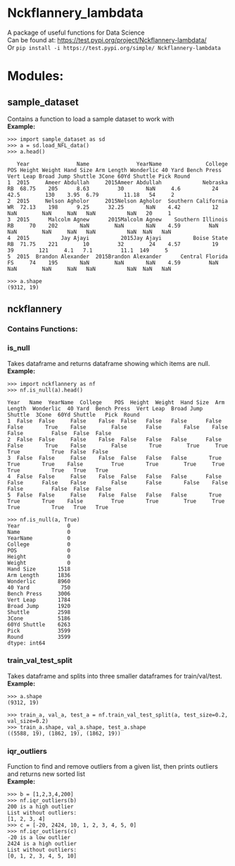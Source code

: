 # Nckflannery_lambdata
A package of useful functions for Data Science  
Can be found at: https://test.pypi.org/project/Nckflannery-lambdata/  
Or `pip install -i https://test.pypi.org/simple/ Nckflannery-lambdata`
# Modules:

## sample_dataset
Contains a function to load a sample dataset to work with  
**Example:**
```
>>> import sample_dataset as sd
>>> a = sd.load_NFL_data()
>>> a.head()
```
```
   Year               Name               YearName              College POS Height Weight Hand Size Arm Length Wonderlic 40 Yard Bench Press Vert Leap Broad Jump Shuttle 3Cone 60Yd Shuttle Pick Round
1  2015     Ameer Abdullah     2015Ameer Abdullah             Nebraska  RB  68.75    205      8.63         30       NaN     4.6          24      42.5        130    3.95  6.79        11.18   54     2
2  2015     Nelson Agholor     2015Nelson Agholor  Southern California  WR  72.13    198      9.25      32.25       NaN    4.42          12       NaN        NaN     NaN   NaN          NaN   20     1
3  2015      Malcolm Agnew      2015Malcolm Agnew    Southern Illinois  RB     70    202       NaN        NaN       NaN    4.59         NaN       NaN        NaN     NaN   NaN          NaN  NaN   NaN
4  2015          Jay Ajayi          2015Jay Ajayi          Boise State  RB  71.75    221        10         32        24    4.57          19        39        121     4.1   7.1         11.1  149     5
5  2015  Brandon Alexander  2015Brandon Alexander      Central Florida  FS     74    195       NaN        NaN       NaN    4.59         NaN       NaN        NaN     NaN   NaN          NaN  NaN   NaN
```
```
>>> a.shape
(9312, 19)
```
## nckflannery
### Contains Functions:

### **is_null**  
Takes dataframe and returns dataframe showing which items are null.  
**Example:**
```
>>> import nckflannery as nf
>>> nf.is_null(a).head()
```
```
Year   Name  YearName  College    POS  Height  Weight  Hand Size  Arm Length  Wonderlic  40 Yard  Bench Press  Vert Leap  Broad Jump  Shuttle  3Cone  60Yd Shuttle   Pick  Round
1  False  False     False    False  False   False   False      False       False       True    False        False      False       False    False  False         False  False  False
2  False  False     False    False  False   False   False      False       False       True    False        False       True        True     True   True          True  False  False
3  False  False     False    False  False   False   False       True        True       True    False         True       True        True     True   True          True   True   True
4  False  False     False    False  False   False   False      False       False      False    False        False      False       False    False  False         False  False  False
5  False  False     False    False  False   False   False       True        True       True    False         True       True        True     True   True          True   True   True
```
```
>>> nf.is_null(a, True)
Year               0
Name               0
YearName           0
College            0
POS                0
Height             0
Weight             0
Hand Size       1518
Arm Length      1836
Wonderlic       8960
40 Yard          750
Bench Press     3006
Vert Leap       1784
Broad Jump      1920
Shuttle         2598
3Cone           5186
60Yd Shuttle    6263
Pick            3599
Round           3599
dtype: int64
```

### train_val_test_split  
Takes dataframe and splits into three smaller dataframes for train/val/test.  
**Example:**
```
>>> a.shape
(9312, 19)
```
```
>>> train_a, val_a, test_a = nf.train_val_test_split(a, test_size=0.2, val_size=0.2)     
>>> train_a.shape, val_a.shape, test_a.shape
((5588, 19), (1862, 19), (1862, 19))
```
### iqr_outliers  
Function to find and remove outliers from a given list, then prints outliers 
and returns new sorted list  
**Example:**
```
>>> b = [1,2,3,4,200]
>>> nf.iqr_outliers(b)
200 is a high outlier
List without outliers:
[1, 2, 3, 4]
>>> c = [-20, 2424, 10, 1, 2, 3, 4, 5, 0] 
>>> nf.iqr_outliers(c)
-20 is a low outlier
2424 is a high outlier
List without outliers:
[0, 1, 2, 3, 4, 5, 10]
```


